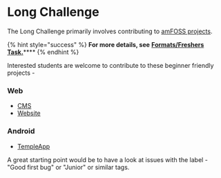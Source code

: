# Long Challenge

The Long Challenge primarily involves contributing to [amFOSS projects](https://gitlab.com/amfoss).  

{% hint style="success" %}
**For more details, see** [**Formats/Freshers Task.**](https://join.amfoss.in/formats/long-challenge/%20)\*\*\*\*
{% endhint %}

Interested students are welcome to contribute to these beginner friendly projects   - 

### Web 

* [CMS](https://gitlab.com/amfoss/cms/)
* [Website](https://gitlab.com/amfoss/website/)

### Android

* [TempleApp](https://gitlab.com/amfoss/TempleApp)

A great starting point would be to have a look at issues with the label - "Good first bug" or "Junior" or similar tags. 

